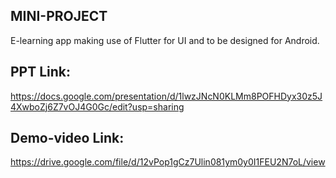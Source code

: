 ## MINI-PROJECT
E-learning app making use of Flutter for UI and to be designed for Android.
## PPT Link:
https://docs.google.com/presentation/d/1lwzJNcN0KLMm8POFHDyx30z5J4XwboZj6Z7vOJ4G0Gc/edit?usp=sharing
## Demo-video Link:
https://drive.google.com/file/d/12vPop1gCz7Ulin081ym0y0I1FEU2N7oL/view
